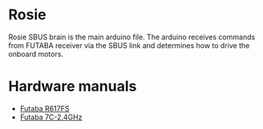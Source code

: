 # Rosie

Rosie SBUS brain is the main arduino file.  The arduino receives commands from FUTABA receiver via the SBUS link and determines how to drive the onboard motors.

# Hardware manuals

* [Futaba R617FS](docs/r617fs-manual.pdf)
* [Futaba 7C-2.4GHz](docs/7c-2_4ghz-manual.pdf)
